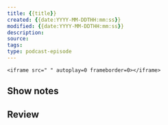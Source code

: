 ```yaml
---
title: {{title}}
created: {{date:YYYY-MM-DDTHH:mm:ss}}
modified: {{date:YYYY-MM-DDTHH:mm:ss}}
description: 
source: 
tags: 
type: podcast-episode
---
```



`<iframe src=" " autoplay=0 frameborder=0></iframe>`
## Show notes

## Review
